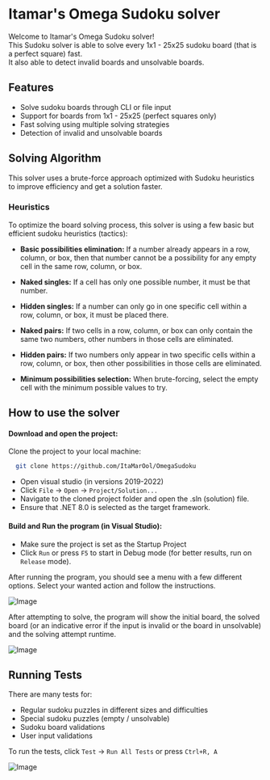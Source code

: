 # Itamar's Omega Sudoku solver
Welcome to Itamar's Omega Sudoku solver!  
This Sudoku solver is able to solve every 1x1 - 25x25 sudoku board (that is a perfect square) fast.  
It also able to detect invalid boards and unsolvable boards.

## Features
- Solve sudoku boards through CLI or file input
- Support for boards from 1x1 - 25x25 (perfect squares only)
- Fast solving using multiple solving strategies
- Detection of invalid and unsolvable boards



## Solving Algorithm

This solver uses a brute-force approach optimized with Sudoku heuristics to improve efficiency and get a solution faster.

### Heuristics
To optimize the board solving process, this solver is using a few basic but efficient sudoku heuristics (tactics):
- **Basic possibilities elimination:** If a number already appears in a row, column, or box, then that number cannot be a possibility for any empty cell in the same row, column, or box.
- **Naked singles:** If a cell has only one possible number, it must be that number.

- **Hidden singles:** If a number can only go in one specific cell within a row, column, or box, it must be placed there.

- **Naked pairs:** If two cells in a row, column, or box can only contain the same two numbers, other numbers in those cells are eliminated.

- **Hidden pairs:** If two numbers only appear in two specific cells within a row, column, or box, then other possibilities in those cells are eliminated.

- **Minimum possibilities selection:** When brute-forcing, select the empty cell with the minimum possible values to try.



## How to use the solver
#### **Download and open the project:**
Clone the project to your local machine:
```bash
  git clone https://github.com/ItaMarOol/OmegaSudoku
  ```
- Open visual studio (in versions 2019-2022) 
- Click `File` → `Open` → `Project/Solution...`
- Navigate to the cloned project folder and open the .sln (solution) file.
- Ensure that .NET 8.0 is selected as the target framework.

#### **Build and Run the program (in Visual Studio):**
- Make sure the project is set as the Startup Project
- Click `Run` or press `F5` to start in Debug mode (for better results, run on `Release` mode).

After running the program, you should see a menu with a few different options. Select your wanted action and follow the instructions.


![Image](https://github.com/user-attachments/assets/126b558a-9c74-49cd-9738-eabc95e865f9)

After attempting to solve, the program will show the initial board, the solved board (or an indicative error if the input is invalid or the board in unsolvable) and the solving attempt runtime.


![Image](https://github.com/user-attachments/assets/681669b8-7c57-41a9-b083-e9055ae109ea)



## Running Tests

There are many tests for: 
 - Regular sudoku puzzles in different sizes and difficulties
 - Special sudoku puzzles (empty / unsolvable)
 - Sudoku board validations
 - User input validations


To run the tests, click `Test` → `Run All Tests` 
or press `Ctrl+R, A`


![Image](https://github.com/user-attachments/assets/b10bd68b-2c6b-4bec-a469-05f123311ce6)








